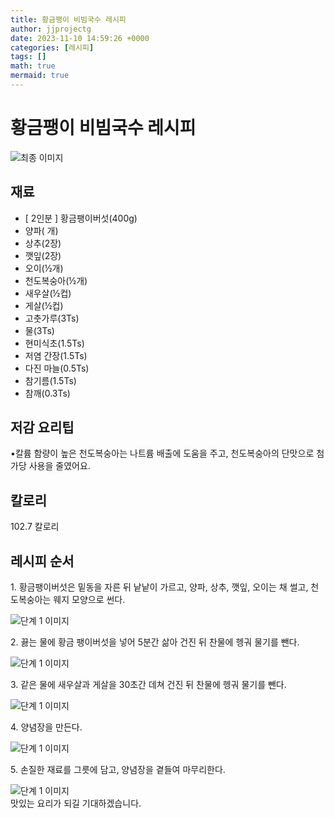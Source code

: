 ```yaml
---
title: 황금팽이 비빔국수 레시피
author: jjprojectg
date: 2023-11-10 14:59:26 +0000
categories: [레시피]
tags: []
math: true
mermaid: true
---
```

<meta name="og:type" content="website"/>
<meta charset="UTF-8"/>
<div class="header">
  <h1>황금팽이 비빔국수 레시피</h1>
</div>

<div class="container my-4">
  <div class="row">
    <div class="col-12 col-md-6">
      <div class="recipe-image">
        <img src="https://www.foodsafetykorea.go.kr/common/ecmFileView.do?ecm_file_no=1NxSkgr9cBO" class="step-image" alt="최종 이미지"/>
      </div>
    </div>
    <div class="col-12 col-md-6">
      <div class="ingredients">
        <h2>재료</h2>
        <ul class="card">
          <li> [ 2인분 ] 황금팽이버섯(400g) </li>
          <li>  양파( 개) </li>
          <li>  상추(2장) </li>
          <li>  깻잎(2장) </li>
          <li>  오이(½개) </li>
          <li>  천도복숭아(½개) </li>
          <li>  새우살(½컵) </li>
          <li>  게살(½컵) </li>
          <li>  고춧가루(3Ts) </li>
          <li>  물(3Ts) </li>
          <li>  현미식초(1.5Ts) </li>
          <li>  저염 간장(1.5Ts) </li>
          <li>  다진 마늘(0.5Ts) </li>
          <li>  참기름(1.5Ts) </li>
          <li>  참깨(0.3Ts) </li>
</ul>
      </div>
    </div>
    <div class="col-12 col-md-6">
      <div class="ingredients">
        <h2>저감 요리팁</h2>
        <div class="card"> 
          <p>
            •칼륨 함량이 높은 천도복숭아는 나트륨 배출에 도움을 주고, 천도복숭아의 단맛으로 첨가당 사용을 줄였어요.
          </p>
        </div>
      </div>
      <div class="ingredients">
        <h2>칼로리</h2>
        <div class="card"> 
          <p>
            102.7 칼로리
          </p>
        </div>
      </div>
    </div>
  </div>

  <h2 class="my-4">레시피 순서</h2>
  <div class="card recipe-card">
    <div class="card-body recipe-step">
      <p class="card-text step-description">1. 황금팽이버섯은 밑동을 자른 뒤 낱낱이 가르고, 양파, 상추, 깻잎, 오이는 채 썰고, 천도복숭아는 웨지 모양으로 썬다.</p>
      <img src="https://www.foodsafetykorea.go.kr/common/ecmFileView.do?ecm_file_no=1NxSkgr9oXb" alt="단계 1 이미지" class="step-image"/>
    </div>
  </div>
  <div class="card recipe-card">
    <div class="card-body recipe-step">
      <p class="card-text step-description">2. 끓는 물에 황금 팽이버섯을 넣어 5분간 삶아 건진 뒤 찬물에 헹궈 물기를 뺀다.</p>
      <img src="https://www.foodsafetykorea.go.kr/common/ecmFileView.do?ecm_file_no=1NxSkgr9oZg" alt="단계 1 이미지" class="step-image"/>
    </div>
  </div>
  <div class="card recipe-card">
    <div class="card-body recipe-step">
      <p class="card-text step-description">3. 같은 물에 새우살과 게살을 30초간 데쳐 건진 뒤 찬물에 헹궈 물기를 뺀다.</p>
      <img src="https://www.foodsafetykorea.go.kr/common/ecmFileView.do?ecm_file_no=1NxSkgr9ob_" alt="단계 1 이미지" class="step-image"/>
    </div>
  </div>
  <div class="card recipe-card">
    <div class="card-body recipe-step">
      <p class="card-text step-description">4. 양념장을 만든다.</p>
      <img src="https://www.foodsafetykorea.go.kr/common/ecmFileView.do?ecm_file_no=1NxSkgr9oen" alt="단계 1 이미지" class="step-image"/>
    </div>
  </div>
  <div class="card recipe-card">
    <div class="card-body recipe-step">
      <p class="card-text step-description">5. 손질한 재료를 그릇에 담고, 양념장을 곁들여 마무리한다.</p>
      <img src="https://www.foodsafetykorea.go.kr/common/ecmFileView.do?ecm_file_no=1NxSkgr9oi3" alt="단계 1 이미지" class="step-image"/>
    </div>
  </div>

</div>
맛있는 요리가 되길 기대하겠습니다.
